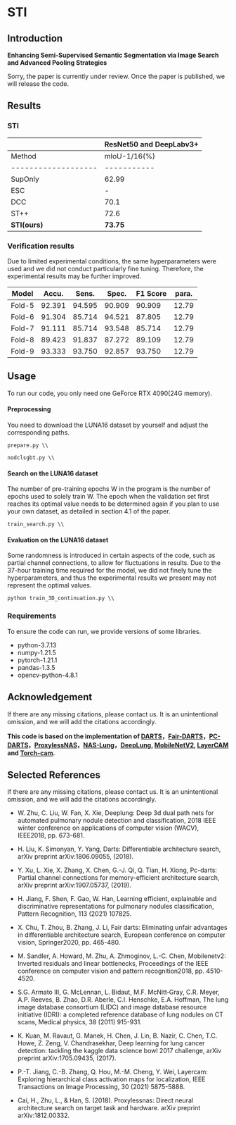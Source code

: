 # STI
## Introduction
**Enhancing Semi-Supervised Semantic Segmentation via Image Search and Advanced Pooling Strategies** 

Sorry, the paper is currently under review. Once the paper is published, we will release the code.
## Results

### STI

|                     |              ResNet50 and DeepLabv3+         |
| ------------------- | -------------------------------------------- |
| Method              |mIoU-1/16(%) |mIoU-1/8(%)    |mIoU-1/4(%)     |
| ------------------- | ----------- | ------------- | -------------- |
| SupOnly             | 62.99       | 65.08         | 68.85          |
| ESC                 | -           | 70.2          | 72.6           |
| DCC                 | 70.1        | 72.4          | 74.0           |
| ST++                | 72.6        | 74.4          | 75.4           |
|**STI(ours)**        | **73.75**   | **75.98**     | **76.14**      |


### Verification results

Due to limited experimental conditions, the same hyperparameters were used and we did not conduct particularly fine tuning. Therefore, the experimental results may be further improved.

| Model  | Accu.  | Sens.  | Spec.  | F1 Score | para. |
| ------ | ------ | ------ | ------ | -------- | ----- |
| Fold-5 | 92.391 | 94.595 | 90.909 | 90.909   | 12.79 |
| Fold-6 | 91.304 | 85.714 | 94.521 | 87.805   | 12.79 |
| Fold-7 | 91.111 | 85.714 | 93.548 | 85.714   | 12.79 |
| Fold-8 | 89.423 | 91.837 | 87.272 | 89.109   | 12.79 |
| Fold-9 | 93.333 | 93.750 | 92.857 | 93.750   | 12.79 |

## Usage
To run our code, you only need one GeForce RTX 4090(24G memory).

#### Preprocessing
You need to download the LUNA16 dataset by yourself and adjust the corresponding paths.
```
prepare.py \\
```
```
nodclsgbt.py \\
```
#### Search on the LUNA16 dataset

The number of pre-training epochs W in the program is the number of epochs used to solely train W. The epoch when the validation set first reaches its optimal value needs to be determined again if you plan to use your own dataset, as detailed in section 4.1 of the paper.

```
train_search.py \\
```
#### Evaluation on the LUNA16 dataset

Some randomness is introduced in certain aspects of the code, such as partial channel connections, to allow for fluctuations in results. Due to the 37-hour training time required for the model, we did not finely tune the hyperparameters, and thus the experimental results we present may not represent the optimal values.

```
python train_3D_continuation.py \\
```

### Requirements

To ensure the code can run, we provide versions of some libraries.

- python-3.7.13
- numpy-1.21.5
- pytorch-1.21.1
- pandas-1.3.5
- opencv-python-4.8.1

## Acknowledgement 

If there are any missing citations, please contact us. It is an unintentional omission, and we will add the citations accordingly.

 **This code is based on the implementation of  [DARTS](https://github.com/quark0/darts)，[Fair-DARTS](https://github.com/xiaomi-automl/FairDARTS)，[PC-DARTS](https://github.com/yuhuixu1993/PC-DARTS)，[ProxylessNAS](https://github.com/MIT-HAN-LAB/ProxylessNAS)，[NAS-Lung](https://github.com/fei-hdu/NAS-Lung)，[DeepLung](https://github.com/uci-cbcl/DeepLung), [MobileNetV2](https://github.com/tensorflow/models/tree/master/research/slim/nets/mobilenet), [LayerCAM](https://github.com/PengtaoJiang/LayerCAM-jittor) and [Torch-cam](https://github.com/frgfm/torch-cam).**

## Selected References

If there are any missing citations, please contact us. It is an unintentional omission, and we will add the citations accordingly.

- W. Zhu, C. Liu, W. Fan, X. Xie, Deeplung: Deep 3d dual path nets for automated pulmonary nodule detection and classification,  2018 IEEE winter conference on applications of computer vision (WACV), IEEE2018, pp. 673-681.
- H. Liu, K. Simonyan, Y. Yang, Darts: Differentiable architecture search, arXiv preprint arXiv:1806.09055, (2018).
- Y. Xu, L. Xie, X. Zhang, X. Chen, G.-J. Qi, Q. Tian, H. Xiong, Pc-darts: Partial channel connections for memory-efficient architecture search, arXiv preprint arXiv:1907.05737, (2019).
- H. Jiang, F. Shen, F. Gao, W. Han, Learning efficient, explainable and discriminative representations for pulmonary nodules classification, Pattern Recognition, 113 (2021) 107825.
- X. Chu, T. Zhou, B. Zhang, J. Li, Fair darts: Eliminating unfair advantages in differentiable architecture search,  European conference on computer vision, Springer2020, pp. 465-480.
- M. Sandler, A. Howard, M. Zhu, A. Zhmoginov, L.-C. Chen, Mobilenetv2: Inverted residuals and linear bottlenecks,  Proceedings of the IEEE conference on computer vision and pattern recognition2018, pp. 4510-4520.

- S.G. Armato III, G. McLennan, L. Bidaut, M.F. McNitt‐Gray, C.R. Meyer, A.P. Reeves, B. Zhao, D.R. Aberle, C.I. Henschke, E.A. Hoffman, The lung image database consortium (LIDC) and image database resource initiative (IDRI): a completed reference database of lung nodules on CT scans, Medical physics, 38 (2011) 915-931.

- K. Kuan, M. Ravaut, G. Manek, H. Chen, J. Lin, B. Nazir, C. Chen, T.C. Howe, Z. Zeng, V. Chandrasekhar, Deep learning for lung cancer detection: tackling the kaggle data science bowl 2017 challenge, arXiv preprint arXiv:1705.09435, (2017).

- P.-T. Jiang, C.-B. Zhang, Q. Hou, M.-M. Cheng, Y. Wei, Layercam: Exploring hierarchical class activation maps for localization, IEEE Transactions on Image Processing, 30 (2021) 5875-5888.

- Cai, H., Zhu, L., & Han, S. (2018). Proxylessnas: Direct neural architecture search on target task and hardware. arXiv preprint arXiv:1812.00332.
